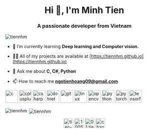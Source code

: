 <h1 align="center">Hi 👋, I'm Minh Tien</h1>
<h3 align="center">A passionate developer from Vietnam</h3>

<p align="left"> <img src="https://komarev.com/ghpvc/?username=tiennhm" alt="tiennhm" /> </p>

- 🌱 I’m currently learning **Deep learning and Computer vision.**

- 👨‍💻 All of my projects are available at [https://tiennhm.github.io](https://tiennhm.github.io)

- 💬 Ask me about **C, C#, Python**

- 📫 How to reach me **ngotienhoang09@gmail.com**

<p align="left"><img src="https://devicons.github.io/devicon/devicon.git/icons/c/c-original.svg" alt="c" width="40" height="40"/> <img src="https://devicons.github.io/devicon/devicon.git/icons/cplusplus/cplusplus-original.svg" alt="cplusplus" width="40" height="40"/> <img src="https://devicons.github.io/devicon/devicon.git/icons/csharp/csharp-original.svg" alt="csharp" width="40" height="40"/> <img src="https://devicons.github.io/devicon/devicon.git/icons/dot-net/dot-net-original-wordmark.svg" alt="dotnet" width="40" height="40"/> <img src="https://www.vectorlogo.zone/logos/git-scm/git-scm-icon.svg" alt="git" width="40" height="40"/> <img src="https://devicons.github.io/devicon/devicon.git/icons/linux/linux-original.svg" alt="linux" width="40" height="40"/> <img src="https://www.vectorlogo.zone/logos/opencv/opencv-icon.svg" alt="opencv" width="40" height="40"/> <img src="https://devicons.github.io/devicon/devicon.git/icons/python/python-original.svg" alt="python" width="40" height="40"/> <img src="https://www.vectorlogo.zone/logos/pytorch/pytorch-icon.svg" alt="pytorch" width="40" height="40"/> <img src="https://www.vectorlogo.zone/logos/tensorflow/tensorflow-icon.svg" alt="tensorflow" width="40" height="40"/></p><p><img align="left" src="https://github-readme-stats.vercel.app/api/top-langs/?username=tiennhm&layout=compact&hide=html" alt="tiennhm" /></p>

<p>&nbsp;<img align="center" src="https://github-readme-stats.vercel.app/api?username=tiennhm&show_icons=true" alt="tiennhm" /></p>

<p align="center">
<a href="https://linkedin.com/in/tien-nhm" target="blank"><img align="center" src="https://cdn.jsdelivr.net/npm/simple-icons@3.0.1/icons/linkedin.svg" alt="tien-nhm" height="30" width="30" /></a>
<a href="https://stackoverflow.com/users/10051568" target="blank"><img align="center" src="https://cdn.jsdelivr.net/npm/simple-icons@3.0.1/icons/stackoverflow.svg" alt="10051568" height="30" width="30" /></a>
<a href="https://fb.com/01.tien" target="blank"><img align="center" src="https://cdn.jsdelivr.net/npm/simple-icons@3.0.1/icons/facebook.svg" alt="01.tien" height="30" width="30" /></a>
<a href="https://www.youtube.com/channel/UCaRr1SjyHm61RrLY-DIBm1g" target="blank"><img align="center" src="https://cdn.jsdelivr.net/npm/simple-icons@3.0.1/icons/youtube.svg" alt="channel/ucarr1sjyhm61rrly-dibm1g" height="30" width="30" /></a>
</p>

